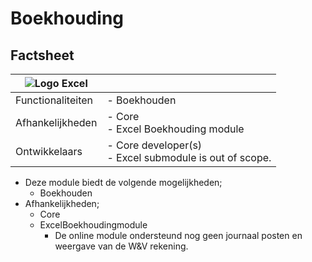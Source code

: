 # Boekhouding

## Factsheet

| ![Logo Excel](../assets/images/logo/logo_Excel.png) | |
| --- | --- |
| Functionaliteiten | - Boekhouden |
| Afhankelijkheden | - Core<br />- Excel Boekhouding module |
| Ontwikkelaars | - Core developer(s)<br />- Excel submodule is out of scope. |.

- Deze module biedt de volgende mogelijkheden;
    - Boekhouden
- Afhankelijkheden;
    - Core
    - ExcelBoekhoudingmodule
        - De online module ondersteund nog geen journaal posten en weergave van de W&V rekening.

<!-- boekhoudpakket wordt vooralsnog als module geimplementeerd...
# Boekhoud tooling

| ![Logo Akounting](../assets/images/logo/logo_Akounting.png) ||
| --- | --- |
| Werkt - getest | - Akounting. |
| Werkt - niet getest | - Geen producten bekend. |
| Werkt niet - getest | - Geen producten bekend. |

- Software eisen;
    - CSV import van transacties met attributen.
    - MT940 import van transacties met attributen.
- Taken/kennis eisen IT functionaris;
    - Installatie en updates van PHP software pakketten op een webserver.
    - Apache, MariaDB, phpMyAdmin.

## Docs

The ITS4NP currently supports the following accounting tooling:  

[Akounting](akounting){: .md-button .md-button--primary }
-->